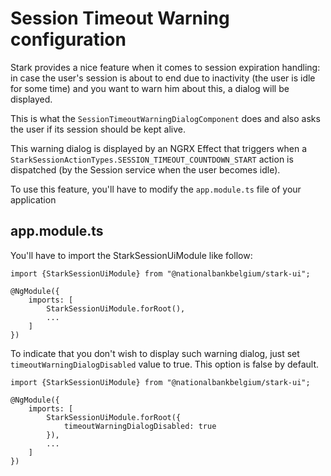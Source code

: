 # Session Timeout Warning configuration

Stark provides a nice feature when it comes to session expiration handling: in case the user's session is about to end due
to inactivity (the user is idle for some time) and you want to warn him about this, a dialog will be displayed.

This is what the `SessionTimeoutWarningDialogComponent` does and also asks the user if its session should be kept alive.

This warning dialog is displayed by an NGRX Effect that triggers when a `StarkSessionActionTypes.SESSION_TIMEOUT_COUNTDOWN_START` action
is dispatched (by the Session service when the user becomes idle).

To use this feature, you'll have to modify the `app.module.ts` file of your application

## app.module.ts

You'll have to import the StarkSessionUiModule like follow:

```
import {StarkSessionUiModule} from "@nationalbankbelgium/stark-ui";

@NgModule({
	imports: [
		StarkSessionUiModule.forRoot(),
		...
	]
})
```

To indicate that you don't wish to display such warning dialog, just set `timeoutWarningDialogDisabled` value to true.
This option is false by default.

```
import {StarkSessionUiModule} from "@nationalbankbelgium/stark-ui";

@NgModule({
	imports: [
		StarkSessionUiModule.forRoot({
			timeoutWarningDialogDisabled: true
        }),
		...
	]
})
```

